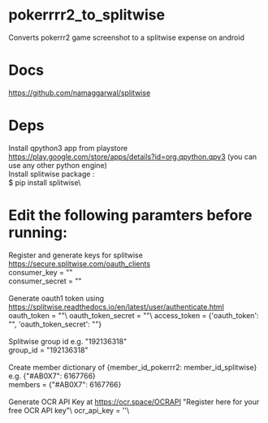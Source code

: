 # pokerrrr2_to_splitwise
Converts pokerrr2 game screenshot to a splitwise expense on android

# Docs
https://github.com/namaggarwal/splitwise

# Deps
Install qpython3 app from playstore https://play.google.com/store/apps/details?id=org.qpython.qpy3 (you can use any other python engine)\
Install splitwise package :\
$ pip install splitwise\

# Edit the following paramters before running:
Register and generate keys for splitwise https://secure.splitwise.com/oauth_clients \
consumer_key = "<obfuscated>"\
consumer_secret = "<obfuscated>"\
\
Generate oauth1 token using https://splitwise.readthedocs.io/en/latest/user/authenticate.html \
oauth_token = "<obfuscated>"\\
oauth_token_secret = "<obfuscated>"\\
access_token = {'oauth_token': "<obfuscated>", 'oauth_token_secret': "<obfuscated>"}\
\
Splitwise group id e.g. "192136318"\
group_id = "192136318"\
\
Create member dictionary of {member_id_pokerrr2: member_id_splitwise} e.g. {"#AB0X7": 6167766}\
members = {"#AB0X7": 6167766}\
\
Generate OCR API Key at https://ocr.space/OCRAPI "Register here for your free OCR API key"\\
ocr_api_key = '<obfuscated>'\
